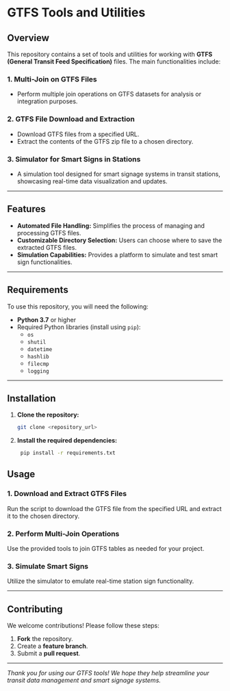 # GTFS Tools and Utilities

## Overview
This repository contains a set of tools and utilities for working with **GTFS (General Transit Feed Specification)** files. The main functionalities include:

### 1. Multi-Join on GTFS Files
- Perform multiple join operations on GTFS datasets for analysis or integration purposes.

### 2. GTFS File Download and Extraction
- Download GTFS files from a specified URL.
- Extract the contents of the GTFS zip file to a chosen directory.

### 3. Simulator for Smart Signs in Stations
- A simulation tool designed for smart signage systems in transit stations, showcasing real-time data visualization and updates.

---

## Features
- **Automated File Handling:** Simplifies the process of managing and processing GTFS files.
- **Customizable Directory Selection:** Users can choose where to save the extracted GTFS files.
- **Simulation Capabilities:** Provides a platform to simulate and test smart sign functionalities.

---

## Requirements
To use this repository, you will need the following:

- **Python 3.7** or higher
- Required Python libraries (install using `pip`):
  - `os`
  - `shutil`
  - `datetime`
  - `hashlib`
  - `filecmp`
  - `logging`

---

## Installation

1. **Clone the repository:**
   ```bash
   git clone <repository_url>
2. **Install the required dependencies:**
   ```bash
    pip install -r requirements.txt

## Usage

### 1. Download and Extract GTFS Files
Run the script to download the GTFS file from the specified URL and extract it to the chosen directory.

### 2. Perform Multi-Join Operations
Use the provided tools to join GTFS tables as needed for your project.

### 3. Simulate Smart Signs
Utilize the simulator to emulate real-time station sign functionality.

---

## Contributing

We welcome contributions! Please follow these steps:

1. **Fork** the repository.
2. Create a **feature branch**.
3. Submit a **pull request**.

---

*Thank you for using our GTFS tools! We hope they help streamline your transit data management and smart signage systems.*
